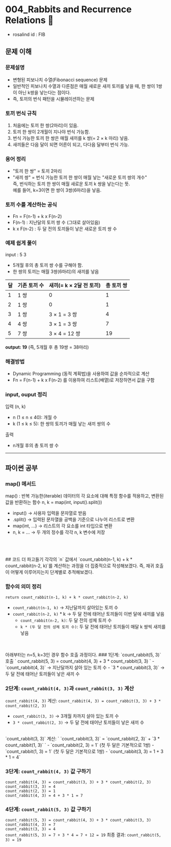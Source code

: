 # 004_Rabbits and Recurrence Relations 🐰
- rosalind id : FIB <br>

## 문제 이해

### 문제설명
- 변형된 피보나치 수열(Fibonacci sequence) 문제 <br>
- 일반적인 피보나치 수열과 다른점은 매월 새로운 새끼 토끼를 낳을 때, 한 쌍이 1쌍이 아닌 k쌍을 낳는다는 점이다. <br>
- 즉, 토끼의 번식 패턴을 시뮬레이션하는 문제 <br>

### 토끼 번식 규칙
1. 처음에는 토끼 한 쌍(2마리)이 있음. <br>
2. 토끼 한 쌍이 2개월이 지나야 번식 가능함. <br>
3. 번식 가능한 토끼 한 쌍은 매월 새끼를 k 쌍(= 2 × k 마리) 낳음. <br>
4. 새끼들은 다음 달이 되면 어른이 되고, 다다음 달부터 번식 가능. <br>

### 용어 정리
- "토끼 한 쌍" = 토끼 2마리 <br>
- "새끼 쌍" = 번식 가능한 토끼 한 쌍이 매월 낳는 "새로운 토끼 쌍의 개수" <br>
즉, 번식하는 토끼 한 쌍이 매월 새로운 토끼 k 쌍을 낳는다는 뜻. <br>
예를 들어, k=3이면 한 쌍이 3쌍(6마리)을 낳음. <br>

### 토끼 수를 계산하는 공식
- Fn = F(n-1) + k x F(n-2) <br>
- F(n-1) : 지난달의 토끼 쌍 수 (그대로 살아있음) <br>
- k x F(n-2) : 두 달 전의 토끼들이 낳은 새로운 토끼 쌍 수 <br>

### 예제 쉽게 풀이 
input : 5 3 <br>
- 5개월 후의 총 토끼 쌍 수를 구해야 함. <br>
- 한 쌍의 토끼는 매월 3쌍(6마리)의 새끼를 낳음 <br>

| 달  | 기존 토끼 수 | 새끼(= k × 2달 전 토끼) | 총 토끼 쌍 |
|----|----------|----------------|---------|
| 1  | 1 쌍     | 0              | 1       |
| 2  | 1 쌍     | 0              | 1       |
| 3  | 1 쌍     | 3 × 1 = 3 쌍   | 4       |
| 4  | 4 쌍     | 3 × 1 = 3 쌍   | 7       |
| 5  | 7 쌍     | 3 × 4 = 12 쌍  | 19      |

**output: 19** (즉, 5개월 후 총 19쌍 = 38마리) <br>

### 해결방법
- Dynamic Programming (동적 계획법)을 사용하여 값을 순차적으로 계산 <br>
- Fn = F(n-1) + k x F(n-2) 를 이용하여 리스트(배열)로 저장하면서 값을 구함 <br>

### input, ouput 정리
입력 (n, k) <br>
- n (1 ≤ n ≤ 40): 개월 수 <br>
- k (1 ≤ k ≤ 5): 한 쌍의 토끼가 매월 낳는 새끼 쌍의 수 <br>
  
출력 <br>
- n개월 후의 총 토끼 쌍 수 <br>

***

## 파이썬 공부

### map() 메서드
map() : 반복 가능한(iterable) 데이터의 각 요소에 대해 특정 함수를 적용하고, 변환된 값을 반환하는 함수
  n, k = map(int, input().split())
- input() → 사용자 입력을 문자열로 받음
- .split() → 입력된 문자열을 공백을 기준으로 나누어 리스트로 변환
- map(int, ...) → 리스트의 각 요소를 int 타입으로 변환
- n, k = ... → 두 개의 정수를 각각 n, k 변수에 저장
<br>
<br>
<br>
## 코드 더 파고들기
각각의 `n` 값에서 `count_rabbit(n-1, k) + k * count_rabbit(n-2, k)`를 계산하는 과정을 더 집중적으로 작성해보겠다. 즉, 재귀 호출이 어떻게 이루어지는지 단계별로 추적해보겠다.

### 함수의 의미 정리
`
return count_rabbit(n-1, k) + k * count_rabbit(n-2, k)
`
- `count_rabbit(n-1, k)` → 지난달까지 살아있는 토끼 수
- `count_rabbit(n-2, k)` * k → 두 달 전에 태어난 토끼들이 이번 달에 새끼를 낳음
    - `count_rabbit(n-2, k)`: 두 달 전의 성체 토끼 수
    - `k * (두 달 전의 성체 토끼 수)`: 두 달 전에 태어난 토끼들이 매달 k 쌍씩 새끼를 낳음
<br>
<br>
아래부터는 n=5, k=3인 경우 함수 호출 과정이다.
### 1단계: `count_rabbit(5, 3)` 호출
`
count_rabbit(5, 3) = count_rabbit(4, 3) + 3 * count_rabbit(3, 3)
`
- `count_rabbit(4, 3)` → 지난달까지 살아 있는 토끼 수
- `3 * count_rabbit(3, 3)` → 두 달 전에 태어난 토끼들이 낳은 새끼 수

### 2단계: `count_rabbit(4, 3)`과 `count_rabbit(3, 3)` 계산
`count_rabbit(4, 3)` 계산:
`
count_rabbit(4, 3) = count_rabbit(3, 3) + 3 * count_rabbit(2, 3)
`
- `count_rabbit(3, 3)` → 3개월 차까지 살아 있는 토끼 수
- `3 * count_rabbit(2, 3)` → 두 달 전에 태어난 토끼들이 낳은 새끼 수  
<br>
`count_rabbit(3, 3)` 계산:
`
`count_rabbit(3, 3)` = `count_rabbit(2, 3)` + `3 * count_rabbit(1, 3)`
`
- `count_rabbit(2, 3) = 1` (첫 두 달은 기본적으로 1쌍)
- `count_rabbit(1, 3) = 1` (첫 두 달은 기본적으로 1쌍)
- `count_rabbit(3, 3) = 1 + 3 * 1 = 4`

### 3단계: `count_rabbit(4, 3)` 값 구하기
`
count_rabbit(4, 3) = count_rabbit(3, 3) + 3 * count_rabbit(2, 3)
`
`count_rabbit(3, 3) = 4`  
`count_rabbit(2, 3) = 1`  
`
count_rabbit(4, 3) = 4 + 3 * 1 = 7
`

###  4단계: `count_rabbit(5, 3)` 값 구하기
`
count_rabbit(5, 3) = count_rabbit(4, 3) + 3 * count_rabbit(3, 3)
`
`count_rabbit(4, 3) = 7`  
`count_rabbit(3, 3) = 4`  
`
count_rabbit(5, 3) = 7 + 3 * 4 = 7 + 12 = 19
`
최종 결과: `count_rabbit(5, 3) = 19`

